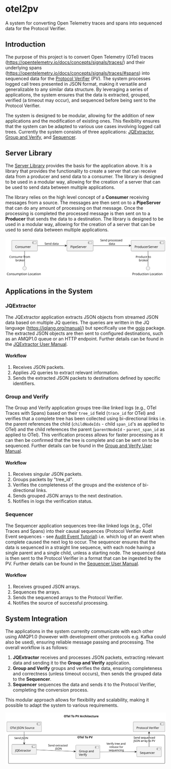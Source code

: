 # otel2pv
A system for converting Open Telemetry traces and spans into sequenced data for the Protocol Verifier.

## Introduction
The purpose of this project is to convert Open Telemetry (OTel) traces (https://opentelemetry.io/docs/concepts/signals/traces/) and their underlying spans (https://opentelemetry.io/docs/concepts/signals/traces/#spans) into sequenced data for the [Protocol Verifier](https://github.com/xtuml/munin) (PV). The system processes logged call trees presented in JSON format, making it versatile and generalizable to any similar data structure. By leveraging a series of applications, the system ensures that the data is extracted, grouped, verified (a timeout may occur), and sequenced before being sent to the Protocol Verifier.

The system is designed to be modular, allowing for the addition of new applications and the modification of existing ones. This flexibility ensures that the system can be adapted to various use cases involving logged call trees. Currently the system consists of three applications: [JQExtractor](#jqextractor), [Group and Verify](#group-and-verify), and [Sequencer](#sequencer).

## Server Library
The [Server Library](/Server) provides the basis for the application above. It is a library that provides the functionality to create a server that can receive data from a producer and send data to a consumer. The library is designed to be used in a modular way, allowing for the creation of a server that can be used to send data between multiple applications. 

The library relies on the high level concept of a **Consumer** receiving messages from a source. The messages are then sent on to  a **PipeServer** that can do any amount of processing on that message. Once the processing is completed the processed message is then sent on to a **Producer** that sends the data to a destination. The library is designed to be used in a modular way, allowing for the creation of a server that can be used to send data between multiple applications.

![Server Library Overview](/docs/README/server_library_arch.svg)

## Applications in the System

### JQExtractor
The JQExtractor application extracts JSON objects from streamed JSON data based on multiple JQ queries. The queries are written in the JQ language (https://jqlang.org/manual/) but specifically use the [gojq](https://github.com/itchyny/gojq) package. The extracted JSON objects are then sent to configured destinations, such as an AMQP1.0 queue or an HTTP endpoint. Further details can be found in the [JQExtractor User Manual](/docs/user/JQExtractor/JQExtractor_User_Manual.md).

#### Workflow
1. Receives JSON packets.
2. Applies JQ queries to extract relevant information.
3. Sends the extracted JSON packets to destinations defined by specific identifiers.



### Group and Verify
The Group and Verify application groups tree-like linked logs (e.g., OTel Traces with Spans) based on their `tree_id` field (`trace_id` for OTel) and verifies that a complete tree has been collected using bi-directional links i.e. the parent references the child (`childNodeIds` - child `span_id`'s as applied to OTel) and the child references the parent (`parentNodeId` - `parent_span_id` as applied to OTel). This verification process allows for faster processing as it can then be confirmed that the tree is complete and can be sent on to be sequenced. Further details can be found in the [Group and Verify User Manual](/docs/user/GroupAndVerify/GroupAndVerify_User_Manual.md).

#### Workflow
1. Receives singular JSON packets.
2. Groups packets by "tree_id".
3. Verifies the completeness of the groups and the existence of bi-directional links.
4. Sends grouped JSON arrays to the next destination.
5. Notifies in logs the verification status.

### Sequencer
The Sequencer application sequences tree-like linked logs (e.g., OTel Traces and Spans) into their causal sequences (Protocol Verifier Audit Event sequences - see [Audit Event Tutorial](https://github.com/xtuml/plus2json/blob/main/doc/tutorial/AuditEventTopologyTutorial.pdf)) i.e. which log of an event when complete caused the next log to occur. The sequencer ensures that the data is sequenced in a straight line sequence, with each node having a single parent and a single child, unless a starting node. The sequenced data is then sent to the Protocol Verifier in a format that can be ingested by the PV. Further details can be found in the [Sequencer User Manual](/docs/user/Sequencer/Sequencer_User_Manual.md).

#### Workflow
1. Receives grouped JSON arrays.
2. Sequences the arrays.
3. Sends the sequenced arrays to the Protocol Verifier.
4. Notifies the source of successful processing.

## System Integration
The applications in the system currenlty communicate with each other using AMQP1.0 (however with development other protocols e.g. Kafka could also be used), ensuring reliable message passing and processing. The overall workflow is as follows:

1. **JQExtractor** receives and processes JSON packets, extracting relevant data and sending it to the **Group and Verify** application.
2. **Group and Verify** groups and verifies the data, ensuring completeness and correctness (unless timeout occurs), then sends the grouped data to the **Sequencer**.
3. **Sequencer** sequences the data and sends it to the Protocol Verifier, completing the conversion process.

This modular approach allows for flexibility and scalability, making it possible to adapt the system to various requirements.

![System Overview](/docs/README/otel_to_pv_arch.svg)